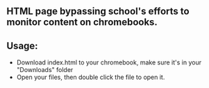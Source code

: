 ## HTML page bypassing school's efforts to monitor content on chromebooks.

## Usage:
- Download index.html to your chromebook, make sure it's in your "Downloads" folder
- Open your files, then double click the file to open it.
